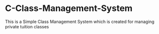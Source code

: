 # C-Class-Management-System
This is a Simple Class Management System which is created for managing private tuition classes

